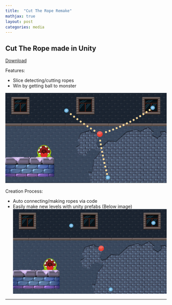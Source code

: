 ```yaml
---
title:  "Cut The Rope Remake"
mathjax: true
layout: post
categories: media
---
```


## Cut The Rope made in Unity
[Download](https://1drv.ms/u/c/502806d3b757312b/IQQ1khweGljqTIC3E32OTWY3AaL7W1Zt1WmGdfyympJknkg)

Features:
- Slice detecting/cutting ropes
- Win by getting ball to monster

![Pinball Game](/images/CutTheRopeGame.png)

Creation Process:
- Auto connecting/making ropes via code
- Easily make new levels with unity prefabs (Below image)
![Pinball Game](/images/CutTheRopePrefabs.png)
---
